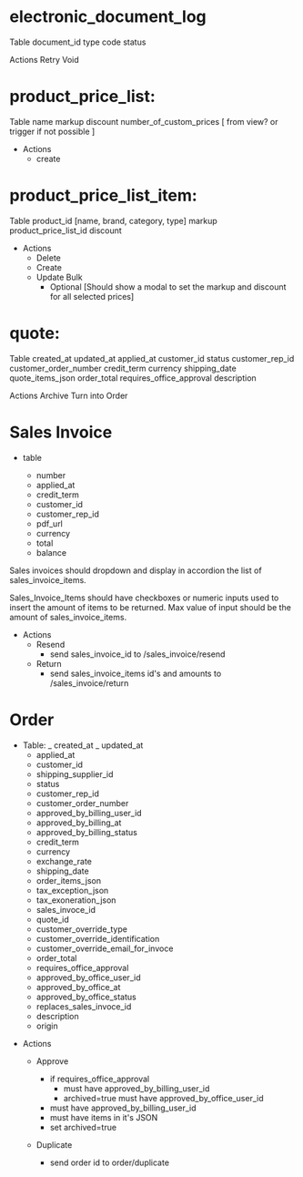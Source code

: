 # electronic_document_log

Table
document_id
type
code
status

Actions
Retry
Void

# product_price_list:

Table
name
markup
discount
number_of_custom_prices [ from view? or trigger if not possible ]

- Actions
  - create

# product_price_list_item:

Table
product_id [name, brand, category, type]
markup
product_price_list_id
discount

- Actions
  - Delete
  - Create
  - Update Bulk
    - Optional [Should show a modal to set the markup and discount for all selected prices]

# quote:

Table
created_at
updated_at
applied_at
customer_id
status
customer_rep_id
customer_order_number
credit_term
currency
shipping_date
quote_items_json
order_total
requires_office_approval
description

Actions
Archive
Turn into Order

# Sales Invoice

- table

  - number
  - applied_at
  - credit_term
  - customer_id
  - customer_rep_id
  - pdf_url
  - currency
  - total
  - balance

Sales invoices should dropdown and display in accordion the list of sales_invoice_items.

Sales_Invoice_Items should have checkboxes or numeric inputs used to insert the amount of items to be returned. Max value of input should be the amount of sales_invoice_items.

- Actions
  - Resend
    - send sales_invoice_id to /sales_invoice/resend
  - Return
    - send sales_invoice_items id's and amounts to /sales_invoice/return

# Order

- Table:
  _ created_at
  _ updated_at
  - applied_at
  - customer_id
  - shipping_supplier_id
  - status
  - customer_rep_id
  - customer_order_number
  - approved_by_billing_user_id
  - approved_by_billing_at
  - approved_by_billing_status
  - credit_term
  - currency
  - exchange_rate
  - shipping_date
  - order_items_json
  - tax_exception_json
  - tax_exoneration_json
  - sales_invoce_id
  - quote_id
  - customer_override_type
  - customer_override_identification
  - customer_override_email_for_invoce
  - order_total
  - requires_office_approval
  - approved_by_office_user_id
  - approved_by_office_at
  - approved_by_office_status
  - replaces_sales_invoce_id
  - description
  - origin

* Actions

  - Approve

    - if requires_office_approval
      - must have approved_by_billing_user_id
      - archived=true must have approved_by_office_user_id
    - must have approved_by_billing_user_id
    - must have items in it's JSON
    - set archived=true

  - Duplicate
    - send order id to order/duplicate
